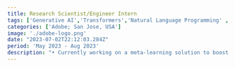 ```yaml
---
title: Research Scientist/Engineer Intern  
tags: ['Generative AI','Transformers','Natural Language Programming' , 'Internship']
categories: ['Adobe; San Jose, USA']
image: './adobe-logo.png'
date: "2023-07-02T22:12:03.284Z"
period: 'May 2023 - Aug 2023'
description: "• Currently working on a meta-learning solution to boost in-context learning (ICL) performance of large language models (LLMs) for in-domain and cross-domain settings, under the constraints of insufficient examples, and insufficient context window length to perform ICL. "
---
```



<!-- :My journey:<br/>
<iframe src="https://www.linkedin.com/embed/feed/update/urn:li:ugcPost:6795392367877877760" height="366" width="504" frameborder="0" allowfullscreen="" title="Embedded post"></iframe> -->